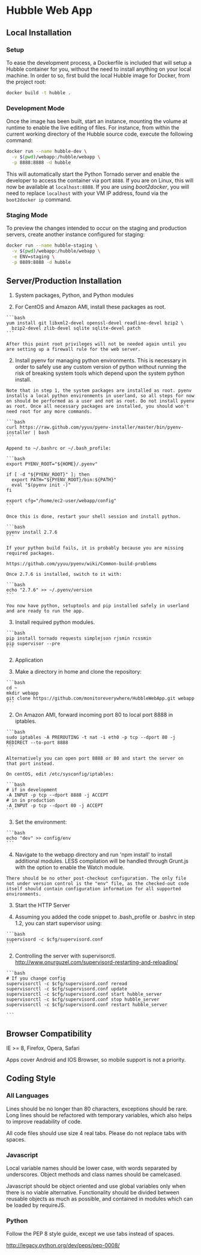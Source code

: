 # Hubble Web App

## Local Installation

### Setup

To ease the development process, a Dockerfile is included that will
setup a Hubble container for you, without the need to install anything
on your local machine. In order to so, first build the local Hubble
image for Docker, from the project root:

```bash
docker build -t hubble .
```

### Development Mode

Once the image has been built, start an instance, mounting the volume at
runtime to enable the live editing of files. For instance, from within
the current working directory of the Hubble source code, execute the
following command:

```bash
docker run --name hubble-dev \
  -v $(pwd)/webapp:/hubble/webapp \
  -p 8888:8888 -d hubble
```

This will automatically start the Python Tornado server and enable the
developer to access the container via port `8888`. If you are on Linux,
this will now be available at `localhost:8888`. If you are using
_boot2docker_, you will need to replace `localhost` with your VM IP
address, found via the `boot2docker ip` command.

### Staging Mode

To preview the changes intended to occur on the staging and production
servers, create another instance configured for staging:

```bash
docker run --name hubble-staging \
  -v $(pwd)/webapp:/hubble/webapp \
  -e ENV=staging \
  -p 8889:8888 -d hubble
```

## Server/Production Installation

1. System packages, Python, and Python modules

  1. For CentOS and Amazon AMI, install these packages as root.

    ```bash
    yum install git libxml2-devel openssl-devel readline-devel bzip2 \
      bzip2-devel zlib-devel sqlite sqlite-devel patch
    ```

    After this point root privileges will not be needed again until you 
    are setting up a firewall rule for the web server.

  2. Install pyenv for managing python environments. This is necessary 
    in order to safely use any custom version of python without running 
    the risk of breaking system tools which depend upon the system 
    python install. 

    Note that in step 1, the system packages are installed as root. pyenv
    installs a local python environments in userland, so all steps for now
    on should be performed as a user and not as root. Do not install pyenv
    as root. Once all necessary packages are installed, you should won't 
    need root for any more commands.

    ```bash
    curl https://raw.github.com/yyuu/pyenv-installer/master/bin/pyenv-installer | bash
    ```

    Append to ~/.bashrc or ~/.bash_profile:

    ```bash
    export PYENV_ROOT="${HOME}/.pyenv"

    if [ -d "${PYENV_ROOT}" ]; then
      export PATH="${PYENV_ROOT}/bin:${PATH}"
      eval "$(pyenv init -)"
    fi

    export cfg="/home/ec2-user/webapp/config"
    ```

    Once this is done, restart your shell session and install python.

    ```bash
    pyenv install 2.7.6
    ```

    If your python build fails, it is probably because you are missing
    required packages.

    https://github.com/yyuu/pyenv/wiki/Common-build-problems

    Once 2.7.6 is installed, switch to it with:

    ```bash
    echo "2.7.6" >> ~/.pyenv/version
    ```

    You now have python, setuptools and pip installed safely in userland
    and are ready to run the app.

  3. Install required python modules.

    ```bash
    pip install tornado requests simplejson rjsmin rcssmin
    pip supervisor --pre
    ```

2. Application

  1. Make a directory in home and clone the repository:

    ```bash
    cd ~
    mkdir webapp
    git clone https://github.com/monitoreverywhere/HubbleWebApp.git webapp
    ```

  2. On Amazon AMI, forward incoming port 80 to local port 8888 in iptables.

    ```bash
    sudo iptables -A PREROUTING -t nat -i eth0 -p tcp --dport 80 -j REDIRECT --to-port 8888
    ```

    Alternatively you can open port 8888 or 80 and start the server on 
    that port instead. 

    On centOS, edit /etc/sysconfig/iptables:

    ```bash
    # if in development
    -A INPUT -p tcp --dport 8888 -j ACCEPT
    # in in production
    -A INPUT -p tcp --dport 80 -j ACCEPT
    ```

  3. Set the environment:

    ```bash
    echo "dev" >> config/env
    ```

  4. Navigate to the webapp directory and run 'npm install' to install 
    additional modules. LESS compilation will be handled through Grunt.js 
    with the option to enable the Watch module.

    There should be no other post-checkout configuration. The only file 
    not under version control is the "env" file, as the checked-out code 
    itself should contain configuration information for all supported 
    environments.

3. Start the HTTP Server

  1. Assuming you added the code snippet to .bash_profile or .bashrc in 
    step 1.2, you can start supervisor using:

    ```bash
    supervisord -c $cfg/supervisord.conf
    ```

  2. Controlling the server with supervisorctl.
    http://www.onurguzel.com/supervisord-restarting-and-reloading/

    ```bash
    # If you change config
    supervisorctl -c $cfg/supervisord.conf reread
    supervisorctl -c $cfg/supervisord.conf update
    supervisorctl -c $cfg/supervisord.conf start hubble_server
    supervisorctl -c $cfg/supervisord.conf stop hubble_server
    supervisorctl -c $cfg/supervisord.conf restart hubble_server

    ```

## Browser Compatibility

IE >= 8, Firefox, Opera, Safari

Apps cover Android and IOS Browser, so mobile support is not a priority.


## Coding Style

### All Languages

Lines should be no longer than 80 characters, exceptions should be rare. 
Long lines should be refactored with temporary variables, which also 
helps to improve readability of code.

All code files should use size 4 real tabs. Please do not replace tabs 
with spaces.

### Javascript

Local variable names should be lower case, with words separated by 
underscores. Object methods and class names should be camelcased.

Javascript should be object oriented and use global variables only 
when there is no viable alternative. Functionality should be divided 
between reusable objects as much as possible, and contained in 
modules which can be loaded by requireJS.

### Python

Follow the PEP 8 style guide, except we use tabs instead of spaces.

http://legacy.python.org/dev/peps/pep-0008/
